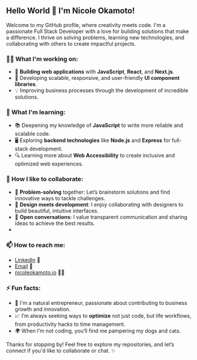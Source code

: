 ## Hello World 👋 I'm Nicole Okamoto!

Welcome to my GitHub profile, where creativity meets code. I'm a passionate Full Stack Developer with a love for building solutions that make a difference. I thrive on solving problems, learning new technologies, and collaborating with others to create impactful projects.

### 👩‍💻 What I'm working on:
- 🚀 **Building web applications** with **JavaScript**, **React**, and **Next.js**.
- 💼 Developing scalable, responsive, and user-friendly **UI component libraries**.
- 💡 Improving business processes through the development of incredible solutions.

### 🌱 What I'm learning:
- 📚 Deepening my knowledge of **JavaScript** to write more reliable and scalable code.
- 🖥️ Exploring **backend technologies** like **Node.js** and **Express** for full-stack development.
- 🔍 Learning more about **Web Accessibility** to create inclusive and optimized web experiences.

### 🤝 How I like to collaborate:
- 🧠 **Problem-solving** together: Let’s brainstorm solutions and find innovative ways to tackle challenges.
- 🎨 **Design meets development**: I enjoy collaborating with designers to build beautiful, intuitive interfaces.
- 💬 **Open conversations**: I value transparent communication and sharing ideas to achieve the best results.
- 
### 📫 How to reach me:
- [LinkedIn](https://www.linkedin.com/in/nicoleokamoto) 💼
- [Email](mailto:nicoleokamoto@eicloud.com) 📧
- [nicoleokamoto.io](https://nicoleokamoto.io) 👩‍💻

### ⚡ Fun facts:
- 🎨 I'm a natural entrepreneur, passionate about contributing to business growth and innovation.
- 📈 I’m always seeking ways to **optimize** not just code, but life workflows, from productivity hacks to time management.
- 🌍 When I’m not coding, you’ll find me pampering my dogs and cats.

Thanks for stopping by! Feel free to explore my repositories, and let’s connect if you'd like to collaborate or chat. ✨
